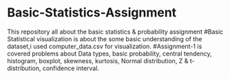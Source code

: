 # Basic-Statistics-Assignment
This repository all about the basic statistics & probability assignment 
#Basic Statistical visualization is about the some basic understanding of the dataset,i used computer_data.csv for visualization.
#Assignment-1 is covered problems about Data types, basic probability, central tendency, histogram, boxplot, skewness, kurtosis, Normal distribution, Z & t-distribution, confidence interval.
